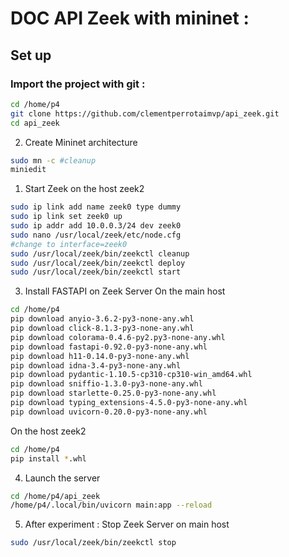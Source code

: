 # DOC API Zeek with mininet : 
## Set up 
### Import the project with git : 
```bash 
cd /home/p4
git clone https://github.com/clementperrotaimvp/api_zeek.git
cd api_zeek
```


2. Create Mininet architecture
```bash
sudo mn -c #cleanup 
miniedit
```


1. Start Zeek on the host zeek2
```bash
sudo ip link add name zeek0 type dummy
sudo ip link set zeek0 up
sudo ip addr add 10.0.0.3/24 dev zeek0
sudo nano /usr/local/zeek/etc/node.cfg
#change to interface=zeek0
sudo /usr/local/zeek/bin/zeekctl cleanup
sudo /usr/local/zeek/bin/zeekctl deploy
sudo /usr/local/zeek/bin/zeekctl start
```

3. Install FASTAPI on Zeek Server
On the main host 
```bash 
cd /home/p4 
pip download anyio-3.6.2-py3-none-any.whl
pip download click-8.1.3-py3-none-any.whl
pip download colorama-0.4.6-py2.py3-none-any.whl
pip download fastapi-0.92.0-py3-none-any.whl
pip download h11-0.14.0-py3-none-any.whl
pip download idna-3.4-py3-none-any.whl
pip download pydantic-1.10.5-cp310-cp310-win_amd64.whl
pip download sniffio-1.3.0-py3-none-any.whl
pip download starlette-0.25.0-py3-none-any.whl
pip download typing_extensions-4.5.0-py3-none-any.whl
pip download uvicorn-0.20.0-py3-none-any.whl
```
On the host zeek2 
```bash
cd /home/p4
pip install *.whl
```

4. Launch the server
```bash
cd /home/p4/api_zeek
/home/p4/.local/bin/uvicorn main:app --reload
```


5. After experiment : Stop Zeek Server on main host

```bash
sudo /usr/local/zeek/bin/zeekctl stop
```
